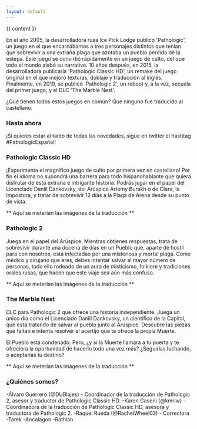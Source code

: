 ```yaml
---
layout: default
---
```


{{ content }}

En el año 2005, la desarrolladora rusa Ice Pick Lodge publicó 'Pathologic', un juego en el que encarnábamos a tres personajes distintos que tenían que sobrevivir a una extraña plaga que azotaba un pueblo perdido de la estepa. Este juego se convirtió rápidamente en un juego de culto, del que todo el mundo alabó su narrativa. 10 años después, en 2015, la desarrolladora publicaría 'Pathologic Classic HD', un remake del juego original en el que mejoró texturas, doblaje y traducción al inglés. Finalmente, en 2019, se publicó 'Pathologic 2', un reboot y, a la vez, secuela del primer juego; y el DLC 'The Marble Nest'.

¿Qué tienen todos estos juegos en común? Que ninguno fue traducido al castellano.

### Hasta ahora 

¡Si quieres estar al tanto de todas las novedades, sigue en twitter el hashtag #PathologicEspañol!

### Pathologic Classic HD
¡Experimenta el magnífico juego de culto por primera vez en castellano! Por fin el idioma no supondrá una barrera para todo hispanohablante que quiera disfrutar de esta extraña e intrigante historia. 
Podrás jugar en el papel del Licenciado Daniil Dankovsky, del Arúspice Artemy Burakh o de Clara, la Impostora, y tratar de sobrevivir 12 días a la Plaga de Arena desde su punto de vista.

** Aquí se meterían las imágenes de la traducción ** 

### Pathologic 2
Juega en el papel del Arúspice. Mientras obtienes respuestas, trata de sobrevivir durante una docena de días en un Pueblo que, aparte de hostil para con nosotros, está infectadao por una misteriosa y mortal plaga. Como médico y cirujano que eres, debes intentar salvar al mayor número de personas, todo ello rodeado de un aura de misticismo, folklore y tradiciones orales rusas, que hacen que este viaje sea aún más confuso.

** Aquí se meterían las imágenes de la traducción ** 

### The Marble Nest
DLC para Pathologic 2 que ofrece una historia independiente. Juega un único día como el Licenciado Daniil Dankovsky, un científico de la Capital, que está tratando de salvar al pueblo junto al Arúspice. Descubre las piezas que faltan e intenta resolver el acertijo que te ofrece la propia Muerte.

El Pueblo está condenado. Pero, ¿y si la Muerte llamara a tu puerta y te ofreciera la oportunidad de hacerlo todo una vez más? ¿Seguirías luchando, o aceptarías tu destino?

** Aquí se meterían las imágenes de la traducción ** 

### ¿Quiénes somos?

-Álvaro Guerrero (@DUBlajes) - Coordinador de la traducción de Pathologic 2, asesor y traductor de Pathologic Classic HD.
-Karen Gaseni (@kmrlw) - Coordinadora de la traducción de Pathologic Classic HD, asesora y traductora de Pathologic 2.
-Raquel Rueda (@RachelWheel03) - Correctora
-Tarek
-Ancalagon
-Rathian



